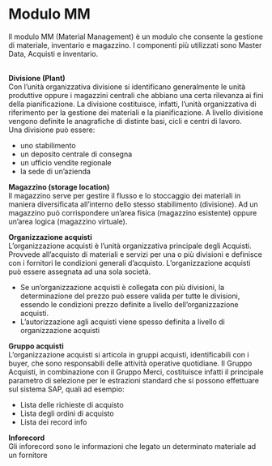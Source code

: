 <h1>Modulo MM</h1>
Il modulo MM (Material Management) è un modulo che consente la gestione di materiale, inventario e magazzino. I componenti più utilizzati sono Master Data, Acquisti e inventario.     
<br>
<br>
     
**Divisione (Plant)**    
Con l’unità organizzativa divisione si identificano generalmente le unità produttive oppure i 
magazzini centrali che abbiano una certa rilevanza ai fini della pianificazione. La divisione 
costituisce, infatti, l’unità organizzativa di riferimento per la gestione dei materiali e la 
pianificazione. A livello divisione vengono definite le anagrafiche di distinte basi, cicli e centri di 
lavoro.    
Una divisione può essere:
- uno stabilimento 
- un deposito centrale di consegna
- un ufficio vendite regionale
- la sede di un’azienda

**Magazzino (storage location)**    
Il magazzino serve per gestire il flusso e lo stoccaggio dei materiali in maniera diversificata 
all’interno dello stesso stabilimento (divisione). Ad un magazzino può corrispondere un’area 
fisica (magazzino esistente) oppure un’area logica (magazzino virtuale).

**Organizzazione acquisti**    
L’organizzazione acquisti è l’unità organizzativa principale degli Acquisti. Provvede all’acquisto 
di materiali e servizi per una o più divisioni e definisce con i fornitori le condizioni generali 
d’acquisto. L’organizzazione acquisti può essere assegnata ad una sola società.
- Se un’organizzazione acquisti è collegata con più divisioni, la determinazione del prezzo 
può essere valida per tutte le divisioni, essendo le condizioni prezzo definite a livello 
dell’organizzazione acquisti.
- L’autorizzazione agli acquisti viene spesso definita a livello di organizzazione acquisti

**Gruppo acquisti**    
L’organizzazione acquisti si articola in gruppi acquisti, identificabili con i buyer, che sono
responsabili delle attività operative quotidiane.
Il Gruppo Acquisti, in combinazione con il Gruppo Merci, costituisce infatti il principale parametro
di selezione per le estrazioni standard che si possono effettuare sul sistema SAP, quali ad
esempio:
- Lista delle richieste di acquisto
- Lista degli ordini di acquisto
- Lista dei record info

**Inforecord**    
Gli inforecord sono le informazioni che legato un determinato materiale ad un fornitore
